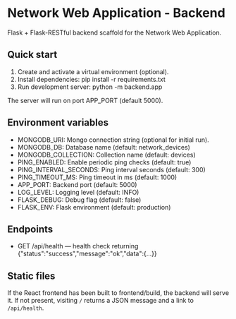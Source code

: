 # Network Web Application - Backend

Flask + Flask-RESTful backend scaffold for the Network Web Application.

## Quick start

1. Create and activate a virtual environment (optional).
2. Install dependencies:
   pip install -r requirements.txt
3. Run development server:
   python -m backend.app

The server will run on port APP_PORT (default 5000).

## Environment variables

- MONGODB_URI: Mongo connection string (optional for initial run).
- MONGODB_DB: Database name (default: network_devices)
- MONGODB_COLLECTION: Collection name (default: devices)
- PING_ENABLED: Enable periodic ping checks (default: true)
- PING_INTERVAL_SECONDS: Ping interval seconds (default: 300)
- PING_TIMEOUT_MS: Ping timeout in ms (default: 1000)
- APP_PORT: Backend port (default: 5000)
- LOG_LEVEL: Logging level (default: INFO)
- FLASK_DEBUG: Debug flag (default: false)
- FLASK_ENV: Flask environment (default: production)

## Endpoints

- GET /api/health — health check returning {"status":"success","message":"ok","data":{...}}

## Static files

If the React frontend has been built to frontend/build, the backend will serve it. If not present, visiting `/` returns a JSON message and a link to `/api/health`.
